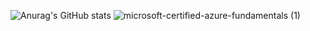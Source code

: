 ![Anurag's GitHub stats](https://github-readme-stats.vercel.app/api?username=johnnydappz&show_icons=true&theme=radical) ![microsoft-certified-azure-fundamentals (1)](https://user-images.githubusercontent.com/37016326/236577173-5cf5274f-61c8-47e7-a215-ec9e52dd32ad.png)
